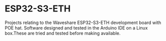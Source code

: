 # ESP32-S3-ETH
Projects relating to the Waveshare ESP32-S3-ETH development board with POE hat. Software designed and tested in the Arduino IDE on a Linux box.These are tried and tested before making available.
